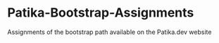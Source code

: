 # Patika-Bootstrap-Assignments
Assignments of the bootstrap path available on the Patika.dev website
